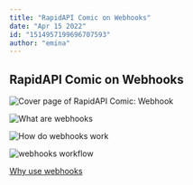 ```yaml
---
title: "RapidAPI Comic on Webhooks"
date: "Apr 15 2022"
id: "1514957199696707593"
author: "emina"
---
```


## RapidAPI Comic on Webhooks

<Tweet>

![Cover page of RapidAPI Comic: Webhook](https://raw.githubusercontent.com/RapidAPI/DevRel-Stack-Data/production/threads/comics/webhooks/images/webhooks-cover.jpeg)

</Tweet>

<Tweet>

![What are webhooks](https://raw.githubusercontent.com/RapidAPI/DevRel-Stack-Data/production/threads/comics/webhooks/images/webhooks-2.jpeg)

</Tweet>

<Tweet>

![How do webhooks work](https://raw.githubusercontent.com/RapidRapidAPI/DevRel-Stack-Data/production/threads/comics/webhooks/images/webhooks-3.jpeg)

</Tweet>

<Tweet>

![webhooks workflow](https://raw.githubusercontent.com/RapidAPI/DevRel-Stack-Data/production/threads/comics/webhooks/images/webhooks-4.jpeg)

</Tweet>

<Tweet>

[Why use webhooks](https://raw.githubusercontent.com/RapidAPI/DevRel-Stack-Data/production/threads/comics/webhooks/images/webhooks-5.jpeg)

</Tweet>
